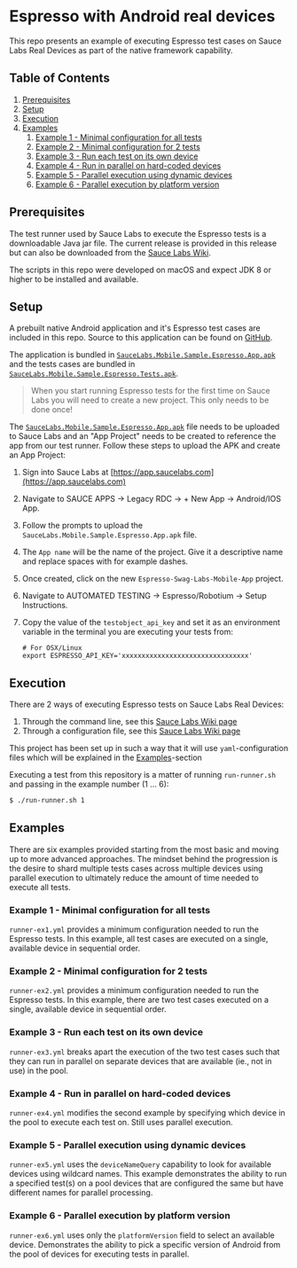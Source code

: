 # Espresso with Android real devices
This repo presents an example of executing Espresso test cases on Sauce Labs Real Devices as part
of the native framework capability.

## Table of Contents
1. [Prerequisites](#prerequisites)
1. [Setup](#setup)
1. [Execution](#execution)
1. [Examples](#examples)
    1. [Example 1 - Minimal configuration for all tests](#example-1---minimal-configuration-for-all-tests)
    1. [Example 2 - Minimal configuration for 2 tests](#example-2---minimal-configuration-for-2-tests)
    1. [Example 3 - Run each test on its own device](#example-3---run-each-test-on-its-own-device)
    1. [Example 4 - Run in parallel on hard-coded devices](#example-4---run-in-parallel-on-hard-coded-devices)
    1. [Example 5 - Parallel execution using dynamic devices](#example-5---parallel-execution-using-dynamic-devices)
    1. [Example 6 - Parallel execution by platform version](#example-6---parallel-execution-by-platform-version)

## Prerequisites
The test runner used by Sauce Labs to execute the Espresso tests is a downloadable Java jar file.
The current release is provided in this release but can also be downloaded from the [Sauce Labs Wiki](https://wiki.saucelabs.com/display/DOCS/Using+Espresso+for+Real+Device+Testing).

The scripts in this repo were developed on macOS and expect JDK 8 or higher to be installed and available.

## Setup
A prebuilt native Android application and it's Espresso test cases are included in this repo. Source to this application can be found on [GitHub](https://github.com/saucelabs/sample-app-mobile).

The application is bundled in [`SauceLabs.Mobile.Sample.Espresso.App.apk`](./SauceLabs.Mobile.Sample.Espresso.App.apk) and the tests cases are bundled in [`SauceLabs.Mobile.Sample.Espresso.Tests.apk`](./SauceLabs.Mobile.Sample.Espresso.Tests.apk).

> When you start running Espresso tests for the first time on Sauce Labs you will need to create a new project. This only needs to be done once!

The [`SauceLabs.Mobile.Sample.Espresso.App.apk`](./SauceLabs.Mobile.Sample.Espresso.App.apk) file needs to be uploaded to Sauce Labs and an "App Project" needs to be created to reference the app from our test runner.
Follow these steps to upload the APK and create an App Project:

1. Sign into Sauce Labs at [https://app.saucelabs.com](https://app.saucelabs.com)
1. Navigate to SAUCE APPS &rarr; Legacy RDC &rarr; + New App &rarr; Android/IOS App.
1. Follow the prompts to upload the `SauceLabs.Mobile.Sample.Espresso.App.apk` file.
1. The `App name` will be the name of the project. Give it a descriptive name and replace spaces with for example dashes. 
1. Once created, click on the new `Espresso-Swag-Labs-Mobile-App` project.
1. Navigate to AUTOMATED TESTING &rarr; Espresso/Robotium &rarr; Setup Instructions.
1. Copy the value of the `testobject_api_key` and set it as an environment variable in the terminal you are executing your tests from:

    ```
    # For OSX/Linux
    export ESPRESSO_API_KEY='xxxxxxxxxxxxxxxxxxxxxxxxxxxxxxxx'
    ```

## Execution
There are 2 ways of executing Espresso tests on Sauce Labs Real Devices:

1. Through the command line, see this [Sauce Labs Wiki page](https://wiki.saucelabs.com/display/DOCS/Command+Reference+for+Sauce+Runner+for+Real+Devices)
1. Through a configuration file, see this [Sauce Labs Wiki page](https://wiki.saucelabs.com/display/DOCS/Creating+a+Sauce+Runner+for+Real+Devices+Configuration+File)

This project has been set up in such a way that it will use `yaml`-configuration files which will be explained in the [Examples](#examples)-section

Executing a test from this repository is a matter of running `run-runner.sh` and passing in the example number (1 ... 6):

```bash
$ ./run-runner.sh 1
```

## Examples
There are six examples provided starting from the most basic and moving up to more advanced approaches.
The mindset behind the progression is the desire to shard multiple tests cases across multiple devices using parallel execution to ultimately reduce the amount of time needed to execute all tests.

### Example 1 - Minimal configuration for all tests
`runner-ex1.yml` provides a minimum configuration needed to run the Espresso tests.
In this example, all test cases are executed on a single, available device in sequential order.

### Example 2 - Minimal configuration for 2 tests
`runner-ex2.yml` provides a minimum configuration needed to run the Espresso tests.
In this example, there are two test cases executed on a single, available device in sequential order.

### Example 3 - Run each test on its own device
`runner-ex3.yml` breaks apart the execution of the two test cases such that they can run in parallel on separate devices that are available (ie., not in use) in the pool.

### Example 4 - Run in parallel on hard-coded devices
`runner-ex4.yml` modifies the second example by specifying which device in the pool to execute each test on.
Still uses parallel execution.

### Example 5 - Parallel execution using dynamic devices
`runner-ex5.yml` uses the `deviceNameQuery` capability to look for available devices using wildcard names.
This example demonstrates the ability to run a specified test(s) on a pool devices that are configured the same but have different names for parallel processing.

### Example 6 - Parallel execution by platform version
`runner-ex6.yml` uses only the `platformVersion` field to select an available device.
Demonstrates the ability to pick a specific version of Android from the pool of devices for executing tests in parallel.
